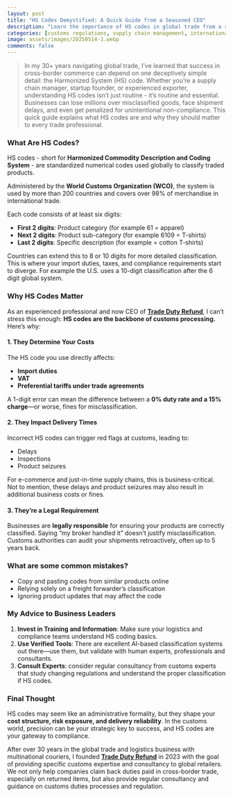 ```yaml
---
layout: post
title: "HS Codes Demystified: A Quick Guide from a Seasoned CEO"
description: "Learn the importance of HS codes in global trade from a seasoned CEO. Avoid costly mistakes and ensure compliance."
categories: [customs regulations, supply chain management, international trade efficiency, global retailers, ask the expert]
image: assets/images/20250514-1.webp
comments: false
---
```


> In my 30+ years navigating global trade, I’ve learned that success in cross-border commerce can depend on one deceptively simple detail: the Harmonized System (HS) code.
Whether you’re a supply chain manager, startup founder, or experienced exporter, understanding HS codes isn’t just routine - it’s routine and essential. Businesses can lose millions over misclassified goods, face shipment delays, and even get penalized for unintentional non-compliance. This quick guide explains what HS codes are and why they should matter to every trade professional.

### **What Are HS Codes?**

HS codes - short for **Harmonized Commodity Description and Coding System** - are standardized numerical codes used globally to classify traded products.

Administered by the **World Customs Organization (WCO)**, the system is used by more than 200 countries and covers over 98% of merchandise in international trade.

Each code consists of at least six digits:

- **First 2 digits**: Product category (for example 61 = apparel)
- **Next 2 digits**: Product sub-category (for example 6109 = T-shirts)
- **Last 2 digits**: Specific description (for example = cotton T-shirts)

Countries can extend this to 8 or 10 digits for more detailed classification. This is where your import duties, taxes, and compliance requirements start to diverge. For example the U.S. uses a 10-digit classification after the 6 digit global system.

### **Why HS Codes Matter**

As an experienced professional and now CEO of [**Trade Duty Refund**](https://tradedutyrefund.com?utm_source=Blog&utm_medium=Article&utm_campaign=20250514Article), I can’t stress this enough: **HS codes are the backbone of customs processing.** Here’s why:

#### **1. They Determine Your Costs**

The HS code you use directly affects:

- **Import duties**
- **VAT**
- **Preferential tariffs under trade agreements**

A 1-digit error can mean the difference between a **0% duty rate and a 15% charge**—or worse, fines for misclassification.

#### **2. They Impact Delivery Times**

Incorrect HS codes can trigger red flags at customs, leading to:

- Delays
- Inspections
- Product seizures

For e-commerce and just-in-time supply chains, this is business-critical. Not to mention, these delays and product seizures may also result in additional business costs or fines.

#### **3. They’re a Legal Requirement**

Businesses are **legally responsible** for ensuring your products are correctly classified. Saying “my broker handled it” doesn’t justify misclassification. Customs authorities can audit your shipments retroactively, often up to 5 years back.

### **What are some common mistakes?**

- Copy and pasting codes from similar products online
- Relying solely on a freight forwarder’s classification
- Ignoring product updates that may affect the code

### **My Advice to Business Leaders**

1. **Invest in Training and Information**: Make sure your logistics and compliance teams understand HS coding basics.
2. **Use Verified Tools**: There are excellent AI-based classification systems out there—use them, but validate with human experts, professionals and consultants.
3. **Consult Experts**: consider regular consultancy from customs experts that study changing regulations and understand the proper classification if HS codes.

### **Final Thought**

HS codes may seem like an administrative formality, but they shape your **cost structure, risk exposure, and delivery reliability**. In the customs world, precision can be your strategic key to success, and HS codes are your gateway to compliance.

After over 30 years in the global trade and logistics business with multinational couriers, I founded [**Trade Duty Refund**](https://tradedutyrefund.com?utm_source=Blog&utm_medium=Article&utm_campaign=20250514Article) in 2023 with the goal of providing specific customs expertise and consultancy to global retailers. We not only help companies claim back duties paid in cross-border trade, especially on returned items, but also provide regular consultancy and guidance on customs duties processes and regulation.
